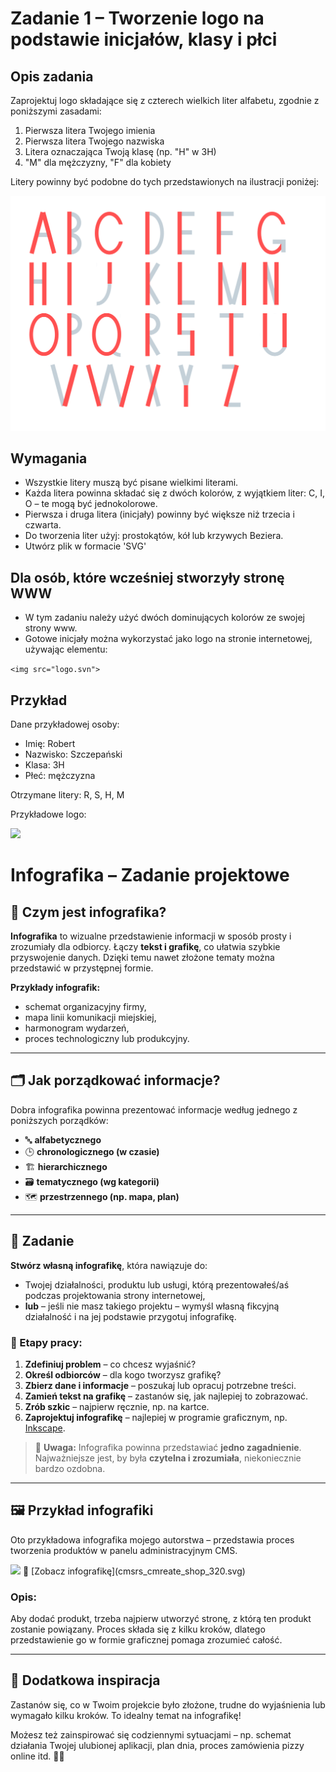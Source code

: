 # Zadanie 1 – Tworzenie logo na podstawie inicjałów, klasy i płci

## Opis zadania

Zaprojektuj logo składające się z czterech wielkich liter alfabetu, zgodnie z poniższymi zasadami:

1. Pierwsza litera Twojego imienia
2. Pierwsza litera Twojego nazwiska
3. Litera oznaczająca Twoją klasę (np. "H" w 3H)
4. "M" dla mężczyzny, "F" dla kobiety

Litery powinny być podobne do tych przedstawionych na ilustracji poniżej:

<img  src="alfabet.png" >

## Wymagania

- Wszystkie litery muszą być pisane wielkimi literami.
- Każda litera powinna składać się z dwóch kolorów, z wyjątkiem liter: C, I, O – te mogą być jednokolorowe.
- Pierwsza i druga litera (inicjały) powinny być większe niż trzecia i czwarta.
- Do tworzenia liter użyj: prostokątów, kół lub krzywych Beziera.
- Utwórz plik w formacie 'SVG'


## Dla osób, które wcześniej stworzyły stronę WWW

- W tym zadaniu należy użyć dwóch dominujących kolorów ze swojej strony www.
- Gotowe inicjały można wykorzystać jako logo na stronie internetowej, używając elementu:


```<img src="logo.svn">```

## Przykład

Dane przykładowej osoby:
- Imię: Robert
- Nazwisko: Szczepański
- Klasa: 3H
- Płeć: mężczyzna

Otrzymane litery: R, S, H, M

Przykładowe logo:

<img  src="logo_rshm.png">

# Infografika – Zadanie projektowe

## 🎯 Czym jest infografika?

**Infografika** to wizualne przedstawienie informacji w sposób prosty i zrozumiały dla odbiorcy. Łączy **tekst i grafikę**, co ułatwia szybkie przyswojenie danych. Dzięki temu nawet złożone tematy można przedstawić w przystępnej formie.

**Przykłady infografik:**
- schemat organizacyjny firmy,
- mapa linii komunikacji miejskiej,
- harmonogram wydarzeń,
- proces technologiczny lub produkcyjny.

---

## 🗂 Jak porządkować informacje?

Dobra infografika powinna prezentować informacje według jednego z poniższych porządków:

- 🔤 **alfabetycznego**
- 🕒 **chronologicznego (w czasie)**
- 🏗 **hierarchicznego**
- 🗃 **tematycznego (wg kategorii)**
- 🗺 **przestrzennego (np. mapa, plan)**

---

## 📝 Zadanie

**Stwórz własną infografikę**, która nawiązuje do:

- Twojej działalności, produktu lub usługi, którą prezentowałeś/aś podczas projektowania strony internetowej,
- **lub** – jeśli nie masz takiego projektu – wymyśl własną fikcyjną działalność i na jej podstawie przygotuj infografikę.

### 🔧 Etapy pracy:

1. **Zdefiniuj problem** – co chcesz wyjaśnić?
2. **Określ odbiorców** – dla kogo tworzysz grafikę?
3. **Zbierz dane i informacje** – poszukaj lub opracuj potrzebne treści.
4. **Zamień tekst na grafikę** – zastanów się, jak najlepiej to zobrazować.
5. **Zrób szkic** – najpierw ręcznie, np. na kartce.
6. **Zaprojektuj infografikę** – najlepiej w programie graficznym, np. [Inkscape](https://inkscape.org/pl/).

> 🎯 **Uwaga:** Infografika powinna przedstawiać **jedno zagadnienie**. Najważniejsze jest, by była **czytelna i zrozumiała**, niekoniecznie bardzo ozdobna.

---

## 🖼 Przykład infografiki

Oto przykładowa infografika mojego autorstwa – przedstawia proces tworzenia produktów w panelu administracyjnym CMS.

<img  src="cmsrs_cmreate_shop_320.svg">
📎 [Zobacz infografikę](cmsrs_cmreate_shop_320.svg)

### Opis:

Aby dodać produkt, trzeba najpierw utworzyć stronę, z którą ten produkt zostanie powiązany. Proces składa się z kilku kroków, dlatego przedstawienie go w formie graficznej pomaga zrozumieć całość.

---

## 🧠 Dodatkowa inspiracja

Zastanów się, co w Twoim projekcie było złożone, trudne do wyjaśnienia lub wymagało kilku kroków. To idealny temat na infografikę!

Możesz też zainspirować się codziennymi sytuacjami – np. schemat działania Twojej ulubionej aplikacji, plan dnia, proces zamówienia pizzy online itd. 🎨🍕
